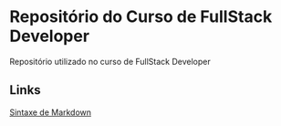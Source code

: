 # Repositório do Curso de FullStack Developer
Repositório utilizado no curso de FullStack Developer

## Links

[Sintaxe de Markdown](https://docs.pipz.com/central-de-ajuda/learning-center/guia-basico-de-markdown#open)
